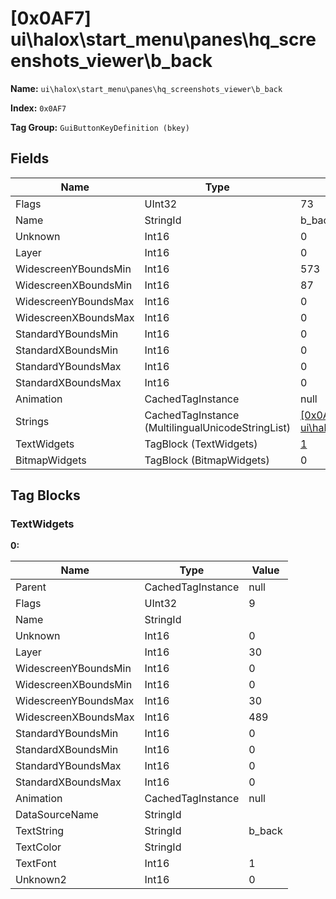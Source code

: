 # [0x0AF7] ui\halox\start_menu\panes\hq_screenshots_viewer\b_back

**Name:** ```ui\halox\start_menu\panes\hq_screenshots_viewer\b_back```

**Index:** ```0x0AF7```

**Tag Group:** ```GuiButtonKeyDefinition (bkey)```

## Fields

Name	| Type	| Value
---	|---	|---	|
Flags	|UInt32	|73
Name	|StringId	|b_back
Unknown	|Int16	|0
Layer	|Int16	|0
WidescreenYBoundsMin	|Int16	|573
WidescreenXBoundsMin	|Int16	|87
WidescreenYBoundsMax	|Int16	|0
WidescreenXBoundsMax	|Int16	|0
StandardYBoundsMin	|Int16	|0
StandardXBoundsMin	|Int16	|0
StandardYBoundsMax	|Int16	|0
StandardXBoundsMax	|Int16	|0
Animation	|CachedTagInstance	|null
Strings	|CachedTagInstance (MultilingualUnicodeStringList)	|[[0x0AF6] ui\halox\start_menu\panes\hq_screenshots_viewer\strings_preview](../MultilingualUnicodeStringList/0AF6.md)
TextWidgets	|TagBlock (TextWidgets)	|[1](#textwidgets)
BitmapWidgets	|TagBlock (BitmapWidgets)	|0


## Tag Blocks

### TextWidgets

**0:**

Name	| Type	| Value
---	|---	|---	|
Parent	|CachedTagInstance	|null
Flags	|UInt32	|9
Name	|StringId	|
Unknown	|Int16	|0
Layer	|Int16	|30
WidescreenYBoundsMin	|Int16	|0
WidescreenXBoundsMin	|Int16	|0
WidescreenYBoundsMax	|Int16	|30
WidescreenXBoundsMax	|Int16	|489
StandardYBoundsMin	|Int16	|0
StandardXBoundsMin	|Int16	|0
StandardYBoundsMax	|Int16	|0
StandardXBoundsMax	|Int16	|0
Animation	|CachedTagInstance	|null
DataSourceName	|StringId	|
TextString	|StringId	|b_back
TextColor	|StringId	|
TextFont	|Int16	|1
Unknown2	|Int16	|0


